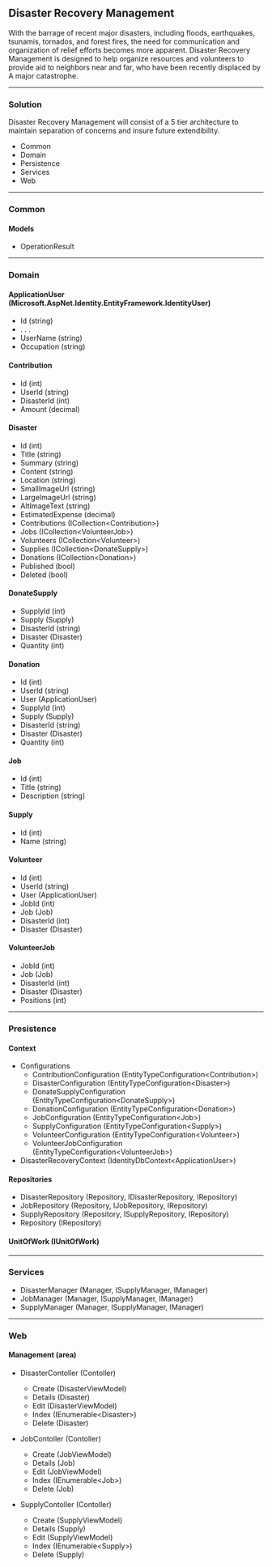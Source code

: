 ## Disaster Recovery Management

With the barrage of recent major disasters, including floods, earthquakes, tsunamis, tornados, and forest fires, the need for communication and organization of relief efforts becomes more apparent. Disaster Recovery Management is designed to help organize resources and volunteers to provide aid to neighbors near and far, who have been recently displaced by A major catastrophe.

---

### Solution

Disaster Recovery Management will consist of a 5 tier architecture to maintain separation of concerns and insure future extendibility.
 
- Common
- Domain
- Persistence 
- Services
- Web 

---

### Common

#### Models 
- OperationResult

---

### Domain

#### ApplicationUser (Microsoft.AspNet.Identity.EntityFramework.IdentityUser)
- Id (string)
- . . .
- UserName (string)
- Occupation (string)

#### Contribution
- Id (int)
- UserId (string)
- DisasterId (int)
- Amount (decimal)

#### Disaster
- Id (int)
- Title (string)
- Summary (string)
- Content (string)
- Location (string)
- SmallImageUrl (string)
- LargeImageUrl (string)
- AltImageText (string)
- EstimatedExpense (decimal)  
- Contributions (ICollection&lt;Contribution&gt;)
- Jobs (ICollection&lt;VolunteerJob&gt;)
- Volunteers (ICollection&lt;Volunteer&gt;)
- Supplies (ICollection&lt;DonateSupply&gt;)
- Donations (ICollection&lt;Donation&gt;)
- Published (bool)
- Deleted (bool)

#### DonateSupply
- SupplyId (int)
- Supply (Supply)
- DisasterId (string)
- Disaster (Disaster)
- Quantity (int)

#### Donation
- Id (int)
- UserId (string)
- User (ApplicationUser)
- SupplyId (int)
- Supply (Supply)
- DisasterId (string)
- Disaster (Disaster)
- Quantity (int)

#### Job
- Id (int)
- Title (string)
- Description (string)

#### Supply
- Id (int)
- Name (string)

#### Volunteer
- Id (int)
- UserId (string)
- User (ApplicationUser)
- JobId (int)
- Job (Job)
- DisasterId (int)
- Disaster (Disaster)

#### VolunteerJob
- JobId (int)
- Job (Job)
- DisasterId (int)
- Disaster (Disaster)
- Positions (int)

---

### Presistence

#### Context
- Configurations
	- ContributionConfiguration (EntityTypeConfiguration&lt;Contribution&gt;)
	- DisasterConfiguration (EntityTypeConfiguration&lt;Disaster&gt;)
	- DonateSupplyConfiguration (EntityTypeConfiguration&lt;DonateSupply&gt;)
	- DonationConfiguration (EntityTypeConfiguration&lt;Donation&gt;)
	- JobConfiguration (EntityTypeConfiguration&lt;Job&gt;)
	- SupplyConfiguration (EntityTypeConfiguration&lt;Supply&gt;)
	- VolunteerConfiguration (EntityTypeConfiguration&lt;Volunteer&gt;)
	- VolunteerJobConfiguration (EntityTypeConfiguration&lt;VolunteerJob&gt;)
- DisasterRecoveryContext (IdentityDbContext&lt;ApplicationUser&gt;)

#### Repositories
- DisasterRepository (Repository, IDisasterRepository, IRepository)
- JobRepository (Repository, IJobRepository, IRepository)
- SupplyRepository (Repository, ISupplyRepository, IRepository)
- Repository (IRepository)

#### UnitOfWork (IUnitOfWork)

---

### Services

- DisasterManager (Manager, ISupplyManager, IManager)
- JobManager (Manager, ISupplyManager, IManager)
- SupplyManager (Manager, ISupplyManager, IManager)

---

### Web

#### Management (area)

- DisasterContoller (Contoller)
	- Create (DisasterViewModel)
	- Details (Disaster)
	- Edit (DisasterViewModel)
	- Index (IEnumerable&lt;Disaster&gt;)
	- Delete (Disaster)
	
- JobContoller (Contoller)
	- Create (JobViewModel)
	- Details (Job)
	- Edit (JobViewModel)
	- Index (IEnumerable&lt;Job&gt;)
	- Delete (Job)
	
- SupplyContoller (Contoller)
	- Create (SupplyViewModel)
	- Details (Supply)
	- Edit (SupplyViewModel)
	- Index (IEnumerable&lt;Supply&gt;)
	- Delete (Supply)

